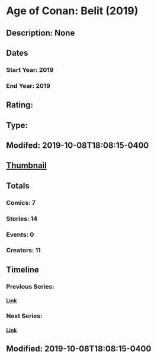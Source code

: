 # Age of Conan: Belit (2019)
## Description: None
## Dates
### Start Year: 2019
### End Year: 2019
## Rating: 
## Type: 
## Modifed: 2019-10-08T18:08:15-0400
## [Thumbnail](http://i.annihil.us/u/prod/marvel/i/mg/f/90/5c7ee71bcbf55.jpg)
## Totals
### Comics: 7
### Stories: 14
### Events: 0
### Creators: 11
## Timeline
### Previous Series: 
#### [Link]()
### Next Series: 
#### [Link]()
## Modified: 2019-10-08T18:08:15-0400